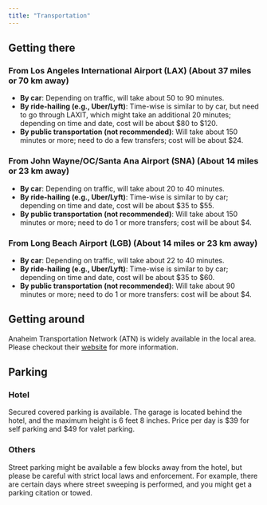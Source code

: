 ```yaml
---
title: "Transportation"
---
```


## Getting there

### From Los Angeles International Airport (LAX) (About 37 miles or 70 km away)
- **By car**: Depending on traffic, will take about 50 to 90 minutes.
- **By ride-hailing (e.g., Uber/Lyft)**: Time-wise is similar to by car, but need to go through LAXIT, which might take an additional 20 minutes; depending on time and date, cost will be about $80 to $120.
- **By public transportation (not recommended)**: Will take about 150 minutes or more; need to do a few transfers; cost will be about $24.

### From John Wayne/OC/Santa Ana Airport (SNA) (About 14 miles or 23 km away)
- **By car**: Depending on traffic, will take about 20 to 40 minutes.
- **By ride-hailing (e.g., Uber/Lyft)**: Time-wise is similar to by car; depending on time and date, cost will be about $35 to $55.
- **By public transportation (not recommended)**: Will take about 150 minutes or more; need to do 1 or more transfers; cost will be about $4.

### From Long Beach Airport (LGB) (About 14 miles or 23 km away)
- **By car**: Depending on traffic, will take about 22 to 40 minutes.
- **By ride-hailing (e.g., Uber/Lyft)**: Time-wise is similar to by car; depending on time and date, cost will be about $35 to $60.
- **By public transportation (not recommended)**: Will take about 90 minutes or more; need to do 1 or more transfers: cost will be about $4.

## Getting around

Anaheim Transportation Network (ATN) is widely available in the local area. Please checkout their [website](https://rideart.org/) for more information.

## Parking

### Hotel
Secured covered parking is available. The garage is located behind the hotel, and the maximum height is 6 feet 8 inches. Price per day is $39 for self parking and $49 for valet parking.

### Others
Street parking might be available a few blocks away from the hotel, but please be careful with strict local laws and enforcement. For example, there are certain days where street sweeping is performed, and you might get a parking citation or towed.
